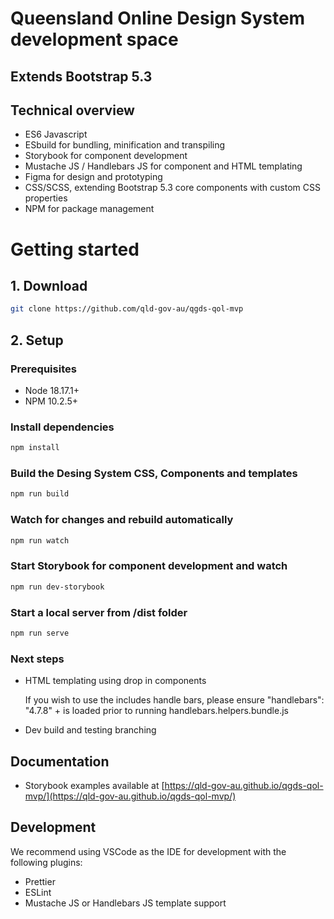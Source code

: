 # Queensland Online Design System development space

## Extends Bootstrap 5.3

## Technical overview

- ES6 Javascript
- ESbuild for bundling, minification and transpiling
- Storybook for component development
- Mustache JS / Handlebars JS for component and HTML templating
- Figma for design and prototyping
- CSS/SCSS, extending Bootstrap 5.3 core components with custom CSS properties
- NPM for package management

# Getting started

## 1. Download

```bash
git clone https://github.com/qld-gov-au/qgds-qol-mvp
```

## 2. Setup

### Prerequisites

- Node 18.17.1+
- NPM 10.2.5+

### Install dependencies

```bash
npm install
```

### Build the Desing System CSS, Components and templates

```bash
npm run build
```

### Watch for changes and rebuild automatically

```bash
npm run watch
```

### Start Storybook for component development and watch

```bash
npm run dev-storybook
```

### Start a local server from /dist folder

```bash
npm run serve
```

### Next steps

- HTML templating using drop in components 
  
  If you wish to use the includes handle bars, please ensure 
"handlebars": "4.7.8" + is loaded prior to running handlebars.helpers.bundle.js
- Dev build and testing branching

## Documentation

- Storybook examples available at [https://qld-gov-au.github.io/qgds-qol-mvp/](https://qld-gov-au.github.io/qgds-qol-mvp/)

## Development

We recommend using VSCode as the IDE for development with the following plugins:

- Prettier
- ESLint
- Mustache JS or Handlebars JS template support
